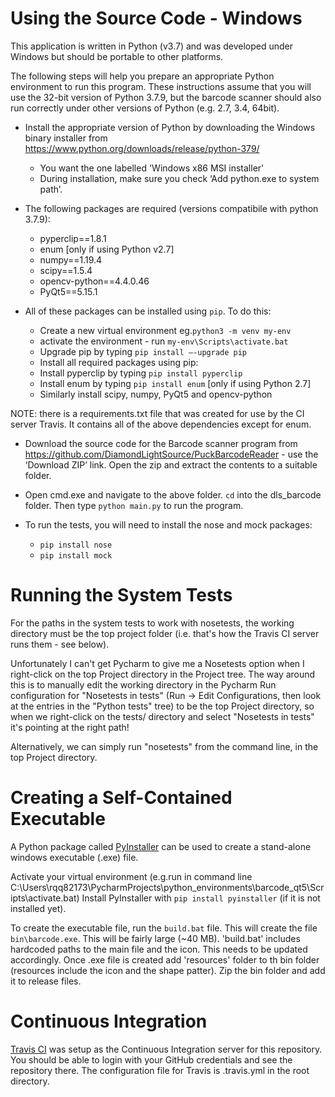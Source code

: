 Using the Source Code - Windows
===============================
This application is written in Python (v3.7) and was developed under Windows but should be portable to other platforms.

The following steps will help you prepare an appropriate Python environment to run this program. These instructions assume that you will use the 32-bit version of Python 3.7.9, but the barcode scanner should also run correctly under other versions of Python (e.g. 2.7, 3.4, 64bit).

* Install the appropriate version of Python by downloading the Windows binary installer from <https://www.python.org/downloads/release/python-379/>
    * You want the one labelled 'Windows x86 MSI installer'
    * During installation, make sure you check ‘Add python.exe to system path’.
    
* The following packages are required (versions compatibile with python 3.7.9):
    * pyperclip==1.8.1
    * enum [only if using Python v2.7]
    * numpy==1.19.4
    * scipy==1.5.4
    * opencv-python==4.4.0.46
    * PyQt5==5.15.1

* All of these packages can be installed using `pip`. To do this:
    * Create a new virtual environment eg.`python3 -m venv my-env`
    * activate the environment - run `my-env\Scripts\activate.bat`
    * Upgrade pip by typing `pip install –-upgrade pip`
    * Install all required packages using pip:
    * Install pyperclip by typing `pip install pyperclip`
    * Install enum by typing `pip install enum` [only if using Python 2.7]
    * Similarly install scipy, numpy, PyQt5 and opencv-python

NOTE: there is a requirements.txt file that was created for use by the CI server Travis. It contains all of the above dependencies except for enum.
    
* Download the source code for the Barcode scanner program from <https://github.com/DiamondLightSource/PuckBarcodeReader> - use the ‘Download ZIP’ link. Open the zip and extract the contents to a suitable folder.

* Open cmd.exe and navigate to the above folder. `cd` into the dls_barcode folder. Then type `python main.py` to run the program.

* To run the tests, you will need to install the nose and mock packages:
   * `pip install nose`
   * `pip install mock`

Running the System Tests
========================
For the paths in the system tests to work with nosetests, the working directory must be the top project folder (i.e. that's how the Travis CI server runs them - see below).

Unfortunately I can't get Pycharm to give me a Nosetests option when I right-click on the top Project directory in the Project tree. The way around this is to manually edit the working directory in the Pycharm Run configuration for "Nosetests in tests" (Run -> Edit Configurations, then look at the entries in the "Python tests" tree) to be the top Project directory, so when we right-click on the tests/ directory and select "Nosetests in tests" it's pointing at the right path! 

Alternatively, we can simply run "nosetests" from the command line, in the top Project directory.

Creating a Self-Contained Executable
====================================
A Python package called [PyInstaller](http://www.pyinstaller.org/) can be used to create a stand-alone windows executable (.exe) file.

Activate your virtual environment (e.g.run in command line C:\Users\rqq82173\PycharmProjects\python_environments\barcode_qt5\Scripts\activate.bat) 
Install PyInstaller with `pip install pyinstaller` (if it is not installed yet).

To create the executable file, run the `build.bat` file. This will create the file `bin\barcode.exe`. This will be fairly large (~40 MB). 
'build.bat' includes hardcoded paths to the main file and the icon. This needs to be updated accordingly.
Once .exe file is created add 'resources' folder to th bin folder (resources include the icon and the shape patter). 
Zip the bin folder and add it to release files.

Continuous Integration
======================
[Travis CI](https://travis-ci.org/) was setup as the Continuous Integration server for this repository. You should be able to login with your GitHub credentials and see the repository there. The configuration file for Travis is .travis.yml in the root directory.


